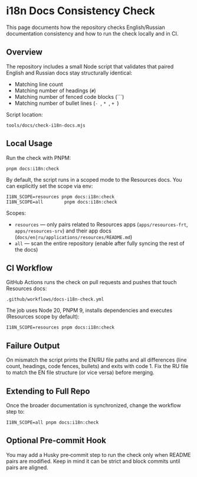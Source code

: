 # i18n Docs Consistency Check

This page documents how the repository checks English/Russian documentation consistency and how to run the check locally and in CI.

## Overview

The repository includes a small Node script that validates that paired English and Russian docs stay structurally identical:

- Matching line count
- Matching number of headings (`#`)
- Matching number of fenced code blocks (```) 
- Matching number of bullet lines (`- `, `* `, `+ `)

Script location:

```
tools/docs/check-i18n-docs.mjs
```

## Local Usage

Run the check with PNPM:

```
pnpm docs:i18n:check
```

By default, the script runs in a scoped mode to the Resources docs. You can explicitly set the scope via env:

```
I18N_SCOPE=resources pnpm docs:i18n:check
I18N_SCOPE=all        pnpm docs:i18n:check
```

Scopes:

- `resources` — only pairs related to Resources apps (`apps/resources-frt`, `apps/resources-srv`) and their app docs (`docs/en|ru/applications/resources/README.md`)
- `all` — scan the entire repository (enable after fully syncing the rest of the docs)

## CI Workflow

GitHub Actions runs the check on pull requests and pushes that touch Resources docs:

```
.github/workflows/docs-i18n-check.yml
```

The job uses Node 20, PNPM 9, installs dependencies and executes (Resources scope by default):

```
I18N_SCOPE=resources pnpm docs:i18n:check
```

## Failure Output

On mismatch the script prints the EN/RU file paths and all differences (line count, headings, code fences, bullets) and exits with code 1. Fix the RU file to match the EN file structure (or vice versa) before merging.

## Extending to Full Repo

Once the broader documentation is synchronized, change the workflow step to:

```
I18N_SCOPE=all pnpm docs:i18n:check
```

## Optional Pre‑commit Hook

You may add a Husky pre‑commit step to run the check only when README pairs are modified. Keep in mind it can be strict and block commits until pairs are aligned.
